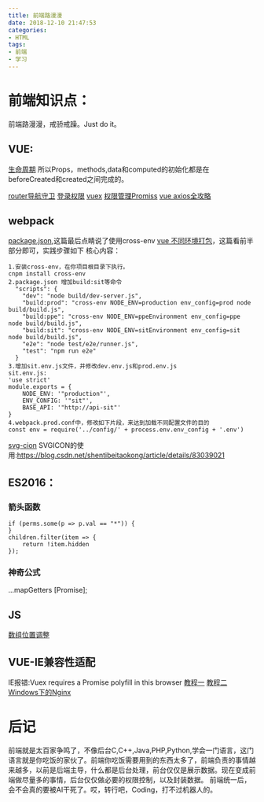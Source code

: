 ```yaml
---
title: 前端路漫漫
date: 2018-12-10 21:47:53
categories:
- HTML
tags:
- 前端
- 学习
---
```

# 前端知识点：

前端路漫漫，戒骄戒躁。Just do it。

## VUE:
[生命周期](https://segmentfault.com/q/1010000010364198/a-1020000010369210)
所以Props，methods,data和computed的初始化都是在beforeCreated和created之间完成的。

[router导航守卫](https://router.vuejs.org/zh/)
[登录权限](https://segmentfault.com/a/1190000009506097#articleHeader10)
[vuex](https://vuex.vuejs.org/zh/)
[权限管理Promiss](https://juejin.im/post/591aa14f570c35006961acac)
[vue axios全攻略](https://www.cnblogs.com/libin-1/p/6607945.html)

<!--more-->

## webpack
[package.json](https://segmentfault.com/q/1010000012227664),这篇最后点睛说了使用cross-env
[vue 不同环境打包](https://blog.csdn.net/m0_37948170/article/details/81204585)，这篇看前半部分即可，实践步骤如下
核心内容：
```
1.安装cross-env，在你项目根目录下执行。
cnpm install cross-env
2.package.json 增加build:sit等命令
  "scripts": {
    "dev": "node build/dev-server.js",
    "build:prod": "cross-env NODE_ENV=production env_config=prod node build/build.js",
    "build:ppe": "cross-env NODE_ENV=ppeEnvironment env_config=ppe node build/build.js",
    "build:sit": "cross-env NODE_ENV=sitEnvironment env_config=sit node build/build.js",
    "e2e": "node test/e2e/runner.js",
    "test": "npm run e2e"
  }
3.增加sit.env.js文件，并修改dev.env.js和prod.env.js
sit.env.js:
'use strict'
module.exports = {
    NODE_ENV: '"production"',
    ENV_CONFIG: '"sit"',
    BASE_API: '"http://api-sit"'
}
4.webpack.prod.conf中，修改如下片段，来达到加载不同配置文件的目的
const env = require('../config/' + process.env.env_config + '.env')
```
[css-loader]:
[less-scss]:
[svg-cion](https://segmentfault.com/a/1190000012611860)
SVGICON的使用:https://blog.csdn.net/shentibeitaokong/article/details/83039021

## ES2016：
### 箭头函数
```
if (perms.some(p => p.val == "*")) {
}
children.filter(item => {
    return !item.hidden
});
```

### 神奇公式
...mapGetters
[Promise];

## JS
[数组位置调整](https://www.cnblogs.com/dearxinli/p/6802151.html)


## VUE-IE兼容性适配
IE报错:Vuex requires a Promise polyfill in this browser
[教程一](https://blog.csdn.net/vvfish119/article/details/78615555)
[教程二](https://www.cnblogs.com/tmsdxcz/p/9117834.html)
[Windows下的Nginx](https://www.cnblogs.com/saysmy/p/6609796.html)

# 后记
前端就是太百家争鸣了，不像后台C,C++,Java,PHP,Python,学会一门语言，这门语言就是你吃饭的家伙了。前端你吃饭需要用到的东西太多了，前端负责的事情越来越多，以前是后端主导，什么都是后台处理，前台仅仅是展示数据。现在变成前端做尽量多的事情，后台仅仅做必要的权限控制，以及封装数据。
前端统一后，会不会真的要被AI干死了。哎，转行吧，Coding，打不过机器人的。
